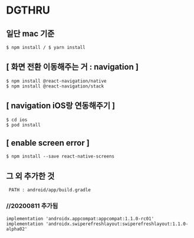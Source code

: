# DGTHRU

## 일단 mac 기준

    $ npm install / $ yarn install

## [ 화면 전환 이동해주는 거 : navigation ]
    $ npm install @react-navigation/native
    $ npm install @react-navigation/stack

## [ navigation iOS랑 연동해주기 ]
    $ cd ios
    $ pod install

## [ enable screen error ]
    $ npm install --save react-native-screens

## 그 외 추가한 것
     PATH : android/app/build.gradle

### //20200811 추가됨 
    implementation 'androidx.appcompat:appcompat:1.1.0-rc01'
    implementation 'androidx.swiperefreshlayout:swiperefreshlayout:1.1.0-alpha02'


